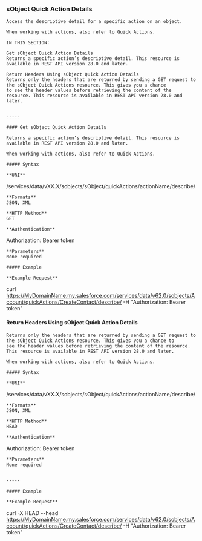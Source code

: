 ### sObject Quick Action Details

```
Access the descriptive detail for a specific action on an object.

When working with actions, also refer to Quick Actions.

IN THIS SECTION:

Get sObject Quick Action Details
Returns a specific action’s descriptive detail. This resource is available in REST API version 28.0 and later.

Return Headers Using sObject Quick Action Details
Returns only the headers that are returned by sending a GET request to the sObject Quick Actions resource. This gives you a chance
to see the header values before retrieving the content of the resource. This resource is available in REST API version 28.0 and later.


-----

#### Get sObject Quick Action Details

Returns a specific action’s descriptive detail. This resource is available in REST API version 28.0 and later.

When working with actions, also refer to Quick Actions.

##### Syntax

**URI**
```
  /services/data/vXX.X/sobjects/sObject/quickActions/actionName/describe/

```
**Formats**
JSON, XML

**HTTP Method**
GET

**Authentication**
```
  Authorization: Bearer token

```
**Parameters**
None required

##### Example

**Example Request**
```
  curl
  https://MyDomainName.my.salesforce.com/services/data/v62.0/sobjects/Account/quickActions/CreateContact/describe/
   -H "Authorization: Bearer token"

#### Return Headers Using sObject Quick Action Details

```
Returns only the headers that are returned by sending a GET request to the sObject Quick Actions resource. This gives you a chance to
see the header values before retrieving the content of the resource. This resource is available in REST API version 28.0 and later.

When working with actions, also refer to Quick Actions.

##### Syntax

**URI**
```
  /services/data/vXX.X/sobjects/sObject/quickActions/actionName/describe/

```
**Formats**
JSON, XML

**HTTP Method**
HEAD

**Authentication**
```
  Authorization: Bearer token

```
**Parameters**
None required


-----

##### Example

**Example Request**
```
  curl -X HEAD --head
  https://MyDomainName.my.salesforce.com/services/data/v62.0/sobjects/Account/quickActions/CreateContact/describe/
   -H "Authorization: Bearer token"
